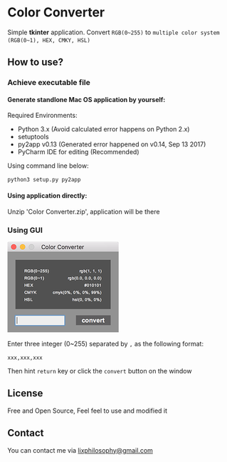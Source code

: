 # Color Converter
Simple **tkinter** application. Convert `RGB(0~255)` to `multiple color system (RGB(0~1), HEX, CMKY, HSL)`

## How to use?

### Achieve executable file

#### Generate standlone Mac OS application by yourself:

Required Environments:

* Python 3.x (Avoid calculated error happens on Python 2.x)
* setuptools
* py2app v0.13 (Generated error happened on v0.14, Sep 13 2017)
* PyCharm IDE for editing (Recommended)

Using command line below:

```
python3 setup.py py2app
```

#### Using application directly:

Unzip 'Color Converter.zip', application will be there

### Using GUI

![img/screenshot.png](img/screenshot.png)

Enter three integer (0~255) separated by `,` as the following format:

```
xxx,xxx,xxx
```

Then hint `return` key or click the `convert` button on the window

## License

Free and Open Source, Feel feel to use and modified it

## Contact

You can contact me via lixphilosophy@gmail.com

